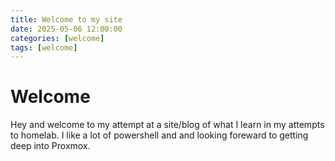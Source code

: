 ```yaml
---
title: Welcome to my site
date: 2025-05-06 12:00:00 
categories: [welcome]
tags: [welcome]
---
```


# Welcome

Hey and welcome to my attempt at a site/blog of what I learn in my attempts to homelab. I like a lot of powershell and and looking foreward to getting deep into Proxmox. 

<script src="https://giscus.app/client.js"
        data-repo="hamsammich00/hamsammich00.github.io"
        data-repo-id="R_kgDOOllQ8w"
        data-category="General"
        data-category-id="DIC_kwDOOllQ884CrWhh"
        data-mapping="pathname"
        data-strict="0"
        data-reactions-enabled="1"
        data-emit-metadata="0"
        data-input-position="bottom"
        data-theme="preferred_color_scheme"
        data-lang="en"
        crossorigin="anonymous"
        async>
</script>

